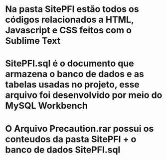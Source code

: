 # Na pasta SitePFI estão todos os códigos relacionados a HTML, Javascript e CSS feitos com o Sublime Text
# SitePFI.sql é o documento que armazena o banco de dados e as tabelas usadas no projeto, esse arquivo foi desenvolvido por meio do MySQL Workbench
# O Arquivo Precaution.rar possui os conteudos da pasta SitePFI + o banco de dados SitePFI.sql
